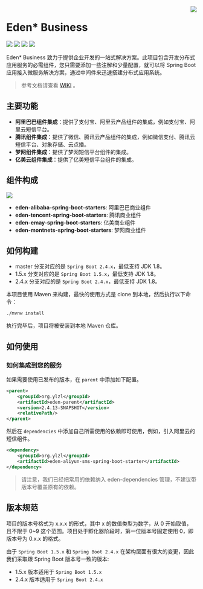 <img src="https://cdn.jsdelivr.net/gh/shiyindaxiaojie/eden-images/readme/icon.png" align="right" />

[license-apache2.0]:https://www.apache.org/licenses/LICENSE-2.0.html

[github-action]:https://github.com/shiyindaxiaojie/eden-business/actions

[sonarcloud-dashboard]:https://sonarcloud.io/dashboard?id=shiyindaxiaojie_eden-business

# Eden* Business

![](https://cdn.jsdelivr.net/gh/shiyindaxiaojie/eden-images/readme/language-java-blue.svg) [![](https://cdn.jsdelivr.net/gh/shiyindaxiaojie/eden-images/readme/license-apache2.0-red.svg)][license-apache2.0] [![](https://github.com/shiyindaxiaojie/eden-business/workflows/build/badge.svg)][github-action] [![](https://sonarcloud.io/api/project_badges/measure?project=shiyindaxiaojie_eden-business&metric=alert_status)][sonarcloud-dashboard]

Eden* Business 致力于提供企业开发的一站式解决方案。此项目包含开发分布式应用服务的必需组件，您只需要添加一些注解和少量配置，就可以将 Spring Boot 应用接入微服务解决方案，通过中间件来迅速搭建分布式应用系统。

> 参考文档请查看 [WIKI](https://github.com/shiyindaxiaojie/eden-business/wiki) 。

## 主要功能

* **阿里巴巴组件集成**：提供了支付宝、阿里云产品组件的集成，例如支付宝、阿里云短信平台。
* **腾讯组件集成**：提供了微信、腾讯云产品组件的集成，例如微信支付、腾讯云短信平台、对象存储、云点播。
* **梦网组件集成**：提供了梦网短信平台组件的集成。
* **亿美云组件集成**：提供了亿美短信平台组件的集成。

## 组件构成

![](https://cdn.jsdelivr.net/gh/shiyindaxiaojie/eden-images/eden-business/component.png)

* **eden-alibaba-spring-boot-starters**: 阿里巴巴商业组件
* **eden-tencent-spring-boot-starters**: 腾讯商业组件
* **eden-emay-spring-boot-starters**: 亿美商业组件
* **eden-montnets-spring-boot-starters**: 梦网商业组件

## 如何构建

* master 分支对应的是 `Spring Boot 2.4.x`，最低支持 JDK 1.8。
* 1.5.x 分支对应的是 `Spring Boot 1.5.x`，最低支持 JDK 1.8。
* 2.4.x 分支对应的是 `Spring Boot 2.4.x`，最低支持 JDK 1.8。

本项目使用 Maven 来构建，最快的使用方式是 clone 到本地，然后执行以下命令：

```bash
./mvnw install
```

执行完毕后，项目将被安装到本地 Maven 仓库。

## 如何使用

### 如何集成到您的服务

如果需要使用已发布的版本，在 `parent` 中添加如下配置。

```xml
<parent>
    <groupId>org.ylzl</groupId>
    <artifactId>eden-parent</artifactId>
    <version>2.4.13-SNAPSHOT</version>
    <relativePath/>
</parent>
```

然后在 `dependencies` 中添加自己所需使用的依赖即可使用，例如，引入阿里云的短信组件。

```xml
<dependency>
    <groupId>org.ylzl</groupId>
    <artifactId>eden-aliyun-sms-spring-boot-starter</artifactId>
</dependency>
```

> 请注意，我们已经把常用的依赖纳入 eden-dependencies 管理，不建议带版本号覆盖原有的依赖。

## 版本规范

项目的版本号格式为 x.x.x 的形式，其中 x 的数值类型为数字，从 0 开始取值，且不限于 0~9 这个范围。项目处于孵化器阶段时，第一位版本号固定使用 0，即版本号为 0.x.x 的格式。

由于 `Spring Boot 1.5.x` 和 `Spring Boot 2.4.x` 在架构层面有很大的变更，因此我们采取跟 Spring Boot 版本号一致的版本:

* 1.5.x 版本适用于 `Spring Boot 1.5.x`
* 2.4.x 版本适用于 `Spring Boot 2.4.x`
